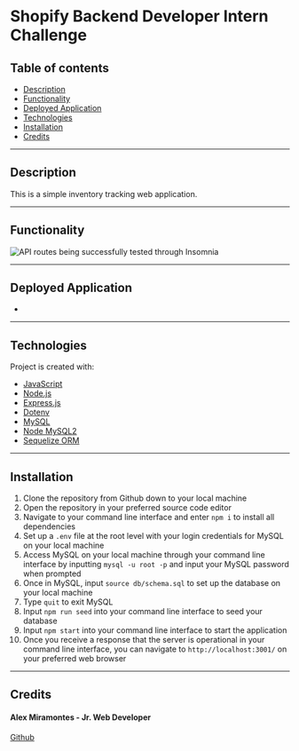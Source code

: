 # Shopify Backend Developer Intern Challenge


## Table of contents

- [Description](#description)
- [Functionality](#functionality)
- [Deployed Application](#deployed-application)
- [Technologies](#technologies)
- [Installation](#installation)
- [Credits](#credits)

---

## Description

This is a simple inventory tracking web application. 

---


## Functionality 


![API routes being successfully tested through Insomnia](./public/assets/shopify_backend_intern_challenge.gif)


---


## Deployed Application

- []()

---


## Technologies

Project is created with:

- [JavaScript](https://www.javascript.com/)
- [Node.js](https://nodejs.org/)
- [Express.js](https://expressjs.com/)
- [Dotenv](https://www.npmjs.com/package/dotenv)
- [MySQL](https://www.mysql.com/)
- [Node MySQL2](https://www.npmjs.com/package/mysql2)
- [Sequelize ORM](https://sequelize.org/)


---

## Installation

1. Clone the repository from Github down to your local machine
2. Open the repository in your preferred source code editor
3. Navigate to your command line interface and enter `npm i` to install all dependencies
4. Set up a `.env` file at the root level with your login credentials for MySQL on your local machine
5. Access MySQL on your local machine through your command line interface by inputting `mysql -u root -p` and input your MySQL password when prompted
6. Once in MySQL, input `source db/schema.sql` to set up the database on your local machine
7. Type `quit` to exit MySQL
8. Input `npm run seed` into your command line interface to seed your database
9. Input `npm start` into your command line interface to start the application
10. Once you receive a response that the server is operational in your command line interface, you can navigate to `http://localhost:3001/` on your preferred web browser

---

## Credits

#### Alex Miramontes - Jr. Web Developer

[Github](https://www.github.com/amiramonte)
